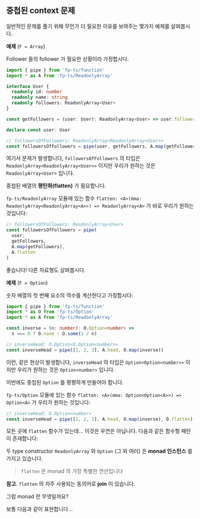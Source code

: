 ## 중첩된 context 문제

일반적인 문제를 풀기 위해 무언가 더 필요한 이유를 보여주는 몇가지 예제를 살펴봅시다.

**예제** (`F = Array`)

Follower 들의 follower 가 필요한 상황이라 가정합시다.


```typescript
import { pipe } from 'fp-ts/function'
import * as A from 'fp-ts/ReadonlyArray'

interface User {
  readonly id: number
  readonly name: string
  readonly followers: ReadonlyArray<User>
}

const getFollowers = (user: User): ReadonlyArray<User> => user.followers

declare const user: User

// followersOfFollowers: ReadonlyArray<ReadonlyArray<User>>
const followersOfFollowers = pipe(user, getFollowers, A.map(getFollowers))
```

여기서 문제가 발생합니다, `followersOfFollowers` 의 타입은 `ReadonlyArray<ReadonlyArray<User>>` 이지만 우리가 원하는 것은 `ReadonlyArray<User>` 입니다.

중첩된 배열의 **평탄화(flatten)** 가 필요합니다.

`fp-ts/ReadonlyArray` 모듈에 있는 함수 `flatten: <A>(mma: ReadonlyArray<ReadonlyArray<A>>) => ReadonlyArray<A>` 가 바로 우리가 원하는 것입니다:

```typescript
// followersOfFollowers: ReadonlyArray<User>
const followersOfFollowers = pipe(
  user,
  getFollowers,
  A.map(getFollowers),
  A.flatten
)
```

좋습니다! 다른 자료형도 살펴봅시다.

**예제** (`F = Option`)

숫자 배열의 첫 번째 요소의 역수를 계산한다고 가정합시다:

```typescript
import { pipe } from 'fp-ts/function'
import * as O from 'fp-ts/Option'
import * as A from 'fp-ts/ReadonlyArray'

const inverse = (n: number): O.Option<number> =>
  n === 0 ? O.none : O.some(1 / n)

// inverseHead: O.Option<O.Option<number>>
const inverseHead = pipe([1, 2, 3], A.head, O.map(inverse))
```

이런, 같은 현상이 발생합니다, `inverseHead` 의 타입은 `Option<Option<number>>` 이지만 우리가 원하는 것은 `Option<number>` 입니다.

이번에도 중첩된 `Option` 를 평평하게 만들어야 합니다.

`fp-ts/Option` 모듈에 있는 함수 `flatten: <A>(mma: Option<Option<A>>) => Option<A>` 가 우리가 원하는 것입니다:

```typescript
// inverseHead: O.Option<number>
const inverseHead = pipe([1, 2, 3], A.head, O.map(inverse), O.flatten)
```

모든 곳에 `flatten` 함수가 있는데... 이것은 우연은 아닙니다. 다음과 같은 함수형 패턴이 존재합니다:

두 type constructor `ReadonlyArray` 와 `Option` (그 외 여러) 은 **monad 인스턴스** 를 가지고 있습니다.

> `flatten` 은 monad 의 가장 특별한 연산입니다

**참고**. `flatten` 의 자주 사용되는 동의어로 **join** 이 있습니다.

그럼 monad 란 무엇일까요?

보통 다음과 같이 표현합니다...
